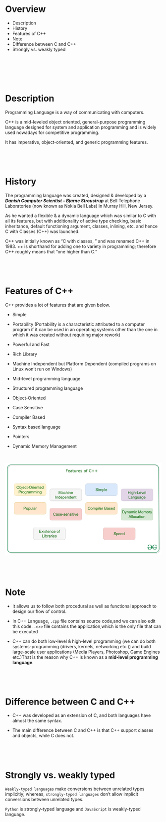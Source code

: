 # Overview

- Description
- History
- Features of C++
- Note
- Difference between C and C++
- Strongly vs. weakly typed

&nbsp;

&nbsp;

&nbsp;

# Description

Programming Language is a way of communicating with computers.

C++ is a mid-leveled object oriented, general-purpose programming language designed for system and application programming and is widely used nowadays for competitive programming.

It has imperative, object-oriented, and generic programming features.

&nbsp;

&nbsp;

# History

The programming language was created, designed & developed by a **_Danish Computer Scientist – Bjarne Stroustrup_** at Bell Telephone Laboratories (now known as Nokia Bell Labs) in Murray Hill, New Jersey.

As he wanted a flexible & a dynamic language which was similar to C with all its features, but with additionality of active type checking, basic inheritance, default functioning argument, classes, inlining, etc. and hence C with Classes (C++) was launched.

C++ was initially known as “C with classes, ” and was renamed C++ in 1983. ++ is shorthand for adding one to variety in programming; therefore C++ roughly means that “one higher than C.”

&nbsp;

&nbsp;

# Features of C++

C++ provides a lot of features that are given below.

- Simple

- Portability (Portability is a characteristic attributed to a computer program if it can be used in an operating systems other than the one in which it was created without requiring major rework)

- Powerful and Fast
  
- Rich Library

- Machine Independent but Platform Dependent (compiled programs on Linux won’t run on Windows)

- Mid-level programming language

- Structured programming language

- Object-Oriented

- Case Sensitive

- Compiler Based

- Syntax based language

- Pointers

- Dynamic Memory Management

&nbsp;

<img src="../../assets/featuresOfCpp.jpg">

&nbsp;

&nbsp;

# Note

- It allows us to follow both procedural as well as functional approach to design our flow of control.

- In C++ Language, `.cpp` file contains source code,and we can also edit this code. `.exe` file contains the application,which is the only file that can be executed

- C++ can do both low-level & high-level programming (we can do both systems-programming (drivers, kernels, networking etc.)) and build large-scale user applications (Media Players, Photoshop, Game Engines etc.)That is the reason why C++ is known as a **mid-level programming language**.

&nbsp;

&nbsp;

# Difference between C and C++

- C++ was developed as an extension of C, and both languages have almost the same syntax.

- The main difference between C and C++ is that C++ support classes and objects, while C does not.

&nbsp;

&nbsp;

# Strongly vs. weakly typed

`Weakly-typed languages` make conversions between unrelated types implicitly; whereas, `strongly-typed languages` don’t allow implicit conversions between unrelated types.

`Python` is strongly-typed language and `JavaScript` is weakly-typed language.

&nbsp;

&nbsp;

